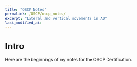 ```yaml
---
title: "OSCP Notes"
permalink: /OSCP/oscp_notes/
excerpt: "Lateral and vertical movements in AD"
last_modified_at: 
---
```


# Intro
Here are the beginnings of my notes for the OSCP Certification. 